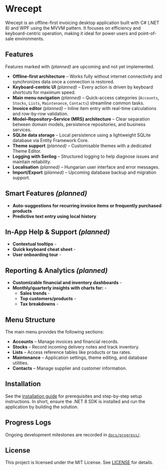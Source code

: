 # Wrecept

Wrecept is an offline-first invoicing desktop application built with C# (.NET 8) and WPF using the MVVM pattern. It focuses on efficiency and keyboard-centric operation, making it ideal for power users and point-of-sale environments.

<!-- Main window screenshot omitted due to binary file restrictions -->

## Features

Features marked with *(planned)* are upcoming and not yet implemented.

- **Offline-first architecture** – Works fully without internet connectivity and synchronizes data once a connection is restored.
- **Keyboard-centric UI** *(planned)* – Every action is driven by keyboard shortcuts for maximum speed.
- **Main menu navigation** *(planned)* – Quick-access categories (`Accounts`, `Stocks`, `Lists`, `Maintenance`, `Contacts`) streamline common tasks.
- **Invoice editor** *(planned)* – Inline item entry with real-time calculations and row-by-row validation.
- **Model–Repository–Service (MRS) architecture** – Clear separation between domain models, persistence repositories, and business services.
- **SQLite data storage** – Local persistence using a lightweight SQLite database via Entity Framework Core.
- **Theme support** *(planned)* – Customisable themes with a dedicated Theme Editor.
- **Logging with Serilog** – Structured logging to help diagnose issues and maintain reliability.
- **Localisation** *(planned)* – Hungarian user interface and error messages.
- **Import/Export** *(planned)* – Upcoming database backup and migration support.
## Smart Features *(planned)*
- **Auto-suggestions for recurring invoice items or frequently purchased products**
- **Predictive text entry using local history** 
## In-App Help & Support *(planned)*
- **Contextual tooltips** -
- **Quick keyboard cheat sheet** -
- **User onboarding tour** -
## Reporting & Analytics *(planned)*
- **Customizable financial and inventory dashboards** -
- **Monthly/quarterly insights with charts for:** -
  - **Sales trends** -
  - **Top customers/products** -
  - **Tax breakdowns** -

## Menu Structure

The main menu provides the following sections:

- **Accounts** – Manage invoices and financial records.
- **Stocks** – Record incoming delivery notes and track inventory.
- **Lists** – Access reference tables like products or tax rates.
- **Maintenance** – Application settings, theme editing, and database utilities.
- **Contacts** – Manage supplier and customer information.

## Installation

See the [installation guide](docs/INSTALL.md) for prerequisites and step-by-step setup instructions. In short, ensure the .NET 8 SDK is installed and run the application by building the solution.

## Progress Logs

Ongoing development milestones are recorded in [`docs/progress/`](docs/progress/).

## License

This project is licensed under the MIT License. See [LICENSE](LICENSE) for details.
